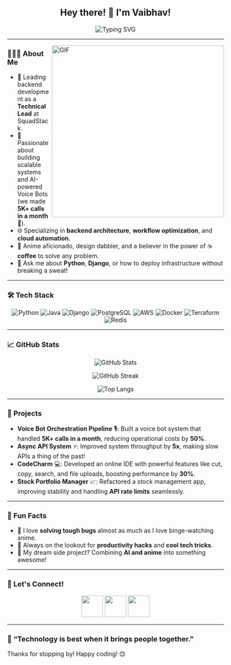 <h2 align="center"> Hey there! 👋 I'm Vaibhav! </h2>
<p align="center">
  <img src="https://readme-typing-svg.demolab.com?font=Fira+Code&size=22&pause=1000&color=FF5733&center=true&vCenter=true&width=435&lines=Technical+Lead+%7C+Backend+Wizard;Scalable+API+Architect+%7C+AI+Enthusiast;Coffee+Lover+%7C+Anime+Binger" alt="Typing SVG" />
</p>

---

<img align="right" alt="GIF" src="https://user-images.githubusercontent.com/35756209/163707499-e0b74867-74e8-4c8b-b727-8a1a1a6c982a.gif" width="400"/>

### 👨🏻‍💻 About Me  
- 🚀 Leading backend development as a **Technical Lead** at SquadStack.  
- 🤖 Passionate about building scalable systems and AI-powered Voice Bots (we made **5K+ calls in a month** 🚀).  
- 🌐 Specializing in **backend architecture**, **workflow optimization**, and **cloud automation**.  
- 🎨 Anime aficionado, design dabbler, and a believer in the power of ☕ **coffee** to solve any problem.  
- 💬 Ask me about **Python**, **Django**, or how to deploy infrastructure without breaking a sweat!  

---

### 🛠 Tech Stack  

<p align="center">
  <img src="https://img.shields.io/badge/Python-3670A0?style=for-the-badge&logo=python&logoColor=ffdd54" alt="Python" />
  <img src="https://img.shields.io/badge/Java-ED8B00?style=for-the-badge&logo=java&logoColor=white" alt="Java" />
  <img src="https://img.shields.io/badge/Django-092E20?style=for-the-badge&logo=django&logoColor=white" alt="Django" />
  <img src="https://img.shields.io/badge/Postgres-316192?style=for-the-badge&logo=postgresql&logoColor=white" alt="PostgreSQL" />
  <img src="https://img.shields.io/badge/AWS-FF9900?style=for-the-badge&logo=amazon-aws&logoColor=white" alt="AWS" />
  <img src="https://img.shields.io/badge/Docker-2496ED?style=for-the-badge&logo=docker&logoColor=white" alt="Docker" />
  <img src="https://img.shields.io/badge/Terraform-7B42BC?style=for-the-badge&logo=terraform&logoColor=white" alt="Terraform" />
  <img src="https://img.shields.io/badge/Redis-DC382D?style=for-the-badge&logo=redis&logoColor=white" alt="Redis" />
</p>

---

### 📈 GitHub Stats  

<p align="center">
  <img src="https://github-readme-stats.vercel.app/api?username=Vaibhav159&include_all_commits=true&count_private=true&show_icons=true&theme=radical" alt="GitHub Stats" />
</p>
<p align="center">
  <img src="https://github-readme-streak-stats.herokuapp.com/?user=Vaibhav159&theme=radical" alt="GitHub Streak" />
</p>
<p align="center">
  <img src="https://github-readme-stats.vercel.app/api/top-langs/?username=Vaibhav159&layout=compact&theme=radical" alt="Top Langs" />
</p>

---

### 🚀 Projects  

- **Voice Bot Orchestration Pipeline** 🎙️: Built a voice bot system that handled **5K+ calls in a month**, reducing operational costs by **50%**.  
- **Async API System** ⚡: Improved system throughput by **5x**, making slow APIs a thing of the past!  
- **CodeCharm** 💻: Developed an online IDE with powerful features like cut, copy, search, and file uploads, boosting performance by **30%**.  
- **Stock Portfolio Manager** 📈: Refactored a stock management app, improving stability and handling **API rate limits** seamlessly.

---

### 🎯 Fun Facts  

- 🌟 I love **solving tough bugs** almost as much as I love binge-watching anime.  
- 🧠 Always on the lookout for **productivity hacks** and **cool tech tricks**.  
- 🎨 My dream side project? Combining **AI and anime** into something awesome!

---

### 🤝 Let's Connect!  

<p align="center">
  <a href="mailto:vlodha98@gmail.com"><img src="https://img.icons8.com/plasticine/100/000000/gmail.png" width="50" /></a>
  <a href="https://www.linkedin.com/in/vaibhav-lodha/"><img src="https://img.icons8.com/plasticine/100/000000/linkedin.png" width="50" /></a>
  <a href="https://leetcode.com/vlodha98/"><img src="https://upload.wikimedia.org/wikipedia/commons/1/19/LeetCode_logo_black.png" width="50" /></a>
</p>

---

### 🌟 “Technology is best when it brings people together.”  
Thanks for stopping by! Happy coding! 😊  
